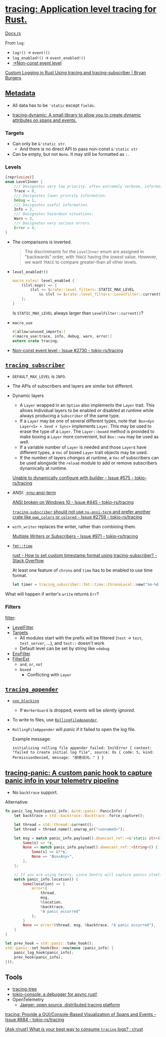 # [tracing: Application level tracing for Rust.](https://github.com/tokio-rs/tracing)
[Docs.rs](https://docs.rs/tracing/latest/tracing/)

From `log`:
- `log!()` → `event!()`
- `log_enabled!()` → `event_enabled!()`
- [→Non-const event level](#levels)

[Custom Logging in Rust Using tracing and tracing-subscriber | Bryan Burgers](https://burgers.io/custom-logging-in-rust-using-tracing)

## [Metadata](https://docs.rs/tracing/latest/tracing/struct.Metadata.html)
- All data has to be `'static` except `fields`.

- [tracing-dynamic: A small library to allow you to create dynamic attributes on spans and events.](https://github.com/BrynCooke/tracing-dynamic)

### Targets
- Can only be `&'static str`.
  - And there is no direct API to pass non-const `&'static str`
- Can be empty, but not `None`. It may still be formatted as `:`.

### Levels
```rust
[repr(usize)]
enum LevelInner {
    /// Designates very low priority, often extremely verbose, information.
    Trace = 0,
    /// Designates lower priority information.
    Debug = 1,
    /// Designates useful information.
    Info = 2,
    /// Designates hazardous situations.
    Warn = 3,
    /// Designates very serious errors.
    Error = 4,
}
```
- The comparisons is inverted.
  
  > The discriminants for the `LevelInner` enum are assigned in "backwards" order, with `TRACE` having the *lowest* value. However, we want `TRACE` to compare greater-than all other levels.

- `level_enabled!()`
  ```rust
  macro_rules! level_enabled {
      ($lvl:expr) => {
          $lvl <= $crate::level_filters::STATIC_MAX_LEVEL
              && $lvl <= $crate::level_filters::LevelFilter::current()
      };
  }
  ```
  Is `STATIC_MAX_LEVEL` always larger than `LevelFilter::current()`?

- `macro_use`
  ```rust
  #[allow(unused_imports)]
  #[macro_use(trace, info, debug, warn, error)]
  extern crate tracing;
  ```

- [Non-const event level - Issue #2730 - tokio-rs/tracing](https://github.com/tokio-rs/tracing/issues/2730)

## [`tracing_subscriber`](https://docs.rs/tracing-subscriber/latest/tracing_subscriber/)
- `DEFAULT_MAX_LEVEL` is `INFO`.

- The APIs of subscribers and layers are similar but different.

- Dynamic layers
  - A `Layer` wrapped in an `Option` also implements the `Layer` trait. This allows individual layers to be enabled or disabled at runtime while always producing a `Subscriber` of the same type.
  - If a `Layer` may be one of several different types, note that` Box<dyn Layer<S> + Send + Sync>` implements `Layer`. This may be used to erase the type of a `Layer`. The `Layer::boxed` method is provided to make boxing a `Layer` more convenient, but `Box::new` may be used as well.
  - If a variable number of `Layer` is needed and those `Layer`s have different types, a `Vec` of boxed `Layer` trait objects may be used.
  - If the number of layers *changes* at runtime, a `Vec` of subscribers can be used alongside the `reload` module to add or remove subscribers dynamically at runtime.

  [Unable to dynamically configure with builder - Issue #575 - tokio-rs/tracing](https://github.com/tokio-rs/tracing/issues/575)

- ANSI: [→nu-ansi-term](../../TUI/README.md#styling)
  
  [ANSI broken on Windows 10 - Issue #445 - tokio-rs/tracing](https://github.com/tokio-rs/tracing/issues/445)

  [`tracing-subscriber` should not use `nu-ansi-term` and prefer another crate like `owo_colors` or `colored` - Issue #2759 - tokio-rs/tracing](https://github.com/tokio-rs/tracing/issues/2759)

- `with_writer` replaces the writer, rather than combining them.

  [Multiple Writers or Subscribers - Issue #971 - tokio-rs/tracing](https://github.com/tokio-rs/tracing/issues/971)

- [`fmt::time`](https://docs.rs/tracing-subscriber/latest/tracing_subscriber/fmt/time/index.html)

  [rust - How to set custom timestamp format using tracing-subscriber? - Stack Overflow](https://stackoverflow.com/questions/76678749/how-to-set-custom-timestamp-format-using-tracing-subscriber)

  At least one feature of `chrono` and `time` has to be enabled to use time format.

  ```rust
  let timer = tracing_subscriber::fmt::time::ChronoLocal::new("%m-%d %H:%M:%S".to_string());
  ```

What will happen if writer's `write` returns `Err`?

### Filters
[filter](https://docs.rs/tracing-subscriber/latest/tracing_subscriber/filter/index.html):
- [LevelFilter](https://docs.rs/tracing-subscriber/latest/tracing_subscriber/filter/struct.LevelFilter.html)
- [Targets](https://docs.rs/tracing-subscriber/latest/tracing_subscriber/filter/targets/struct.Targets.html)
  - All modules start with the prefix will be filtered (`test` -> `test`, `test_server`, ...), and `test::` doesn't work
  - Default level can be set by string like `=debug`
- [EnvFilter](https://docs.rs/tracing-subscriber/latest/tracing_subscriber/filter/struct.EnvFilter.html)
- [FilterExt](https://docs.rs/tracing-subscriber/latest/tracing_subscriber/filter/trait.FilterExt.html)
  - `and`, `or`, `not`
  - `boxed`
    - Conflicting with `Layer`

## [`tracing_appender`](https://docs.rs/tracing-appender/latest/tracing_appender/)
- [`non_blocking`](https://docs.rs/tracing-appender/latest/tracing_appender/non_blocking/index.html)
  - If `WorkerGuard` is dropped, events will be *silently ignored*.
- To write to files, use [`RollingFileAppender`](https://docs.rs/tracing-appender/latest/tracing_appender/rolling/index.html).
- `RollingFileAppender` will *panic* if it failed to open the log file.

  Example message:
  ```
  initializing rolling file appender failed: InitError { context: "failed to create initial log file", source: Os { code: 5, kind: PermissionDenied, message: "拒绝访问。" } }
  ```

## [tracing-panic: A custom panic hook to capture panic info in your telemetry pipeline](https://github.com/LukeMathWalker/tracing-panic)
- No `backtrace` support.

Alternative:
```rust
fn panic_log_hook(panic_info: &std::panic::PanicInfo) {
    let backtrace = std::backtrace::Backtrace::force_capture();

    let thread = std::thread::current();
    let thread = thread.name().unwrap_or("<unnamed>");

    let msg = match panic_info.payload().downcast_ref::<&'static str>() {
        Some(s) => *s,
        None => match panic_info.payload().downcast_ref::<String>() {
            Some(s) => &**s,
            None => "Box<Any>",
        },
    };

    // If you are using Sentry, since Sentry will capture panics itself, use warn instead of error to avoid reporting the panic twice
    match panic_info.location() {
        Some(location) => {
            error!(
                thread,
                msg,
                %location,
                %backtrace,
                "A panic occurred"
            );
        }
        None => error!(thread, msg, %backtrace, "A panic occurred"),
    }
}

let prev_hook = std::panic::take_hook();
std::panic::set_hook(Box::new(move |panic_info| {
    panic_log_hook(panic_info);
    prev_hook(panic_info);
}));
```

## Tools
- [tracing-tree](https://github.com/davidbarsky/tracing-tree)
- [tokio-console: a debugger for async rust!](https://github.com/tokio-rs/console)
- OpenTelemetry
  - [Jaeger: open source, distributed tracing platform](https://www.jaegertracing.io/)

[tracing: Provide a GUI/Console-Based Visualization of Spans and Events - Issue #884 - tokio-rs/tracing](https://github.com/tokio-rs/tracing/issues/884)

[\[Ask r/rust\] What is your best way to consume `tracing` logs? : r/rust](https://www.reddit.com/r/rust/comments/153yags/ask_rrust_what_is_your_best_way_to_consume/)